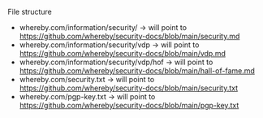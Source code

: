 File structure
- whereby.com/information/security/ -> will point to https://github.com/whereby/security-docs/blob/main/security.md
- whereby.com/information/security/vdp -> will point to https://github.com/whereby/security-docs/blob/main/vdp.md
- whereby.com/information/security/vdp/hof -> will point to https://github.com/whereby/security-docs/blob/main/hall-of-fame.md
- whereby.com/security.txt -> will point to https://github.com/whereby/security-docs/blob/main/security.txt
- whereby.com/pgp-key.txt -> will point to https://github.com/whereby/security-docs/blob/main/pgp-key.txt
